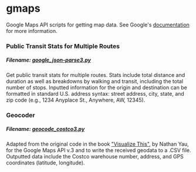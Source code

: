 gmaps
=====

Google Maps API scripts for getting map data. See Google's [documentation](https://developers.google.com/maps/documentation/javascript/tutorial) for more information.

### Public Transit Stats for Multiple Routes
##### Filename: [google_json-parse3.py](https://github.com/dnaeye/gmaps/blob/master/google_json-parse3.py)
Get public transit stats for multiple routes. Stats include total distance and duration as well as breakdowns by walking and transit, including the total number of stops. Inputted information for the origin and destination can be formatted in standard U.S. address syntax: street address, city, state, and zip code (e.g., 1234 Anyplace St., Anywhere, AW, 12345).

### Geocoder
##### Filename: [geocode_costco3.py](https://github.com/dnaeye/gmaps/blob/master/geocode_costco3.py)
Adapted from the original code in the book ["Visualize This"](http://book.flowingdata.com/), by Nathan Yau, for the Google Maps API v.3 and to write the received geodata to a .CSV file. Outputted data include the Costco warehouse number, address, and GPS coordinates (latitude, longitude).
